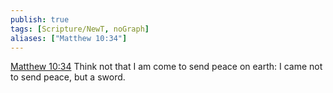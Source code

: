 ```yaml
---
publish: true
tags: [Scripture/NewT, noGraph]
aliases: ["Matthew 10:34"]
---
```

[Matthew 10:34](https://churchofjesuschrist.org/study/scriptures/nt/matt/10?lang=eng&id=p34#p34) Think not that I am come to send peace on earth: I came not to send peace, but a sword.
